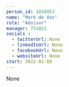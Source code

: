 ```yaml
---
person_id: 1018953
name: "Mark de Vos"
role: "Advisor"
manager: 751021
socials :
  - twitterUrl: None
  - linkedInUrl: None
  - facebookUrl: None
  - websiteUrl: None
start: 2022-02-09
---
```

None

